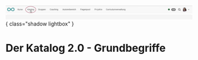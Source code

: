 ![bereiche_katalog20_v1_de.png](assets/bereiche_katalog20_v1_de.png){ class="shadow lightbox" }

# Der Katalog 2.0 - Grundbegriffe



